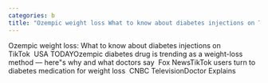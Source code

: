 ```yaml
---
categories: b
title: "Ozempic weight loss What to know about diabetes injections on TikTok  USA TODAY"
---
```

Ozempic weight loss: What to know about diabetes injections on TikTok&nbsp;&nbsp;USA TODAYOzempic diabetes drug is trending as a weight-loss method — here"s why and what doctors say&nbsp;&nbsp;Fox NewsTikTok users turn to diabetes medication for weight loss&nbsp;&nbsp;CNBC TelevisionDoctor Explains 